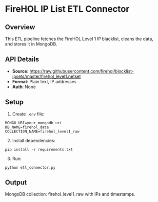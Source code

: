 # FireHOL IP List ETL Connector

## Overview
This ETL pipeline fetches the FireHOL Level 1 IP blacklist, cleans the data, and stores it in MongoDB.

## API Details
- **Source**: https://raw.githubusercontent.com/firehol/blocklist-ipsets/master/firehol_level1.netset
- **Format**: Plain text, IP addresses
- **Auth**: None

## Setup
1. Create `.env` file:
```env
MONGO_URI=your_mongodb_uri
DB_NAME=firehol_data
COLLECTION_NAME=firehol_level1_raw
```
2. Install dependencies:
```env
pip install -r requirements.txt
```
3. Run:
```env
python etl_connector.py
```

## Output
MongoDB collection: firehol_level1_raw with IPs and timestamps.


